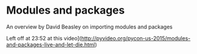 # Modules and packages

An overview by David Beasley on importing modules and packages

Left off at 23:52 at this video](http://pyvideo.org/pycon-us-2015/modules-and-packages-live-and-let-die.html)
